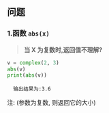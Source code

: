 ## 问题

### 1.函数 `abs(x)`

> **当 X 为复数时,返回值不理解?**

```py
v = complex(2, 3)
abs(v)
print(abs(v))

```

```
  输出结果为:3.6
```

注: (参数为复数, 则返回它的大小)
